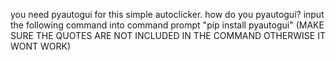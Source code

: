 you need pyautogui for this simple autoclicker.
how do you pyautogui? input the following command into command prompt
"pip install pyautogui" (MAKE SURE THE QUOTES ARE NOT INCLUDED IN THE COMMAND OTHERWISE IT WONT WORK)
